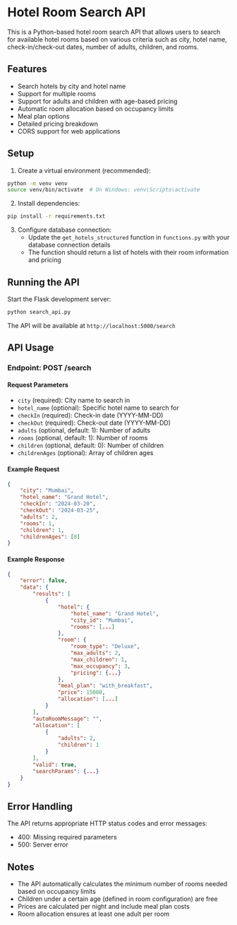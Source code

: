 # Hotel Room Search API

This is a Python-based hotel room search API that allows users to search for available hotel rooms based on various criteria such as city, hotel name, check-in/check-out dates, number of adults, children, and rooms.

## Features

- Search hotels by city and hotel name
- Support for multiple rooms
- Support for adults and children with age-based pricing
- Automatic room allocation based on occupancy limits
- Meal plan options
- Detailed pricing breakdown
- CORS support for web applications

## Setup

1. Create a virtual environment (recommended):
```bash
python -m venv venv
source venv/bin/activate  # On Windows: venv\Scripts\activate
```

2. Install dependencies:
```bash
pip install -r requirements.txt
```

3. Configure database connection:
   - Update the `get_hotels_structured` function in `functions.py` with your database connection details
   - The function should return a list of hotels with their room information and pricing

## Running the API

Start the Flask development server:
```bash
python search_api.py
```

The API will be available at `http://localhost:5000/search`

## API Usage

### Endpoint: POST /search

#### Request Parameters

- `city` (required): City name to search in
- `hotel_name` (optional): Specific hotel name to search for
- `checkIn` (required): Check-in date (YYYY-MM-DD)
- `checkOut` (required): Check-out date (YYYY-MM-DD)
- `adults` (optional, default: 1): Number of adults
- `rooms` (optional, default: 1): Number of rooms
- `children` (optional, default: 0): Number of children
- `childrenAges` (optional): Array of children ages

#### Example Request

```json
{
    "city": "Mumbai",
    "hotel_name": "Grand Hotel",
    "checkIn": "2024-03-20",
    "checkOut": "2024-03-25",
    "adults": 2,
    "rooms": 1,
    "children": 1,
    "childrenAges": [8]
}
```

#### Example Response

```json
{
    "error": false,
    "data": {
        "results": [
            {
                "hotel": {
                    "hotel_name": "Grand Hotel",
                    "city_id": "Mumbai",
                    "rooms": [...]
                },
                "room": {
                    "room_type": "Deluxe",
                    "max_adults": 2,
                    "max_children": 1,
                    "max_occupancy": 3,
                    "pricing": {...}
                },
                "meal_plan": "with_breakfast",
                "price": 15000,
                "allocation": [...]
            }
        ],
        "autoRoomMessage": "",
        "allocation": [
            {
                "adults": 2,
                "children": 1
            }
        ],
        "valid": true,
        "searchParams": {...}
    }
}
```

## Error Handling

The API returns appropriate HTTP status codes and error messages:

- 400: Missing required parameters
- 500: Server error

## Notes

- The API automatically calculates the minimum number of rooms needed based on occupancy limits
- Children under a certain age (defined in room configuration) are free
- Prices are calculated per night and include meal plan costs
- Room allocation ensures at least one adult per room 